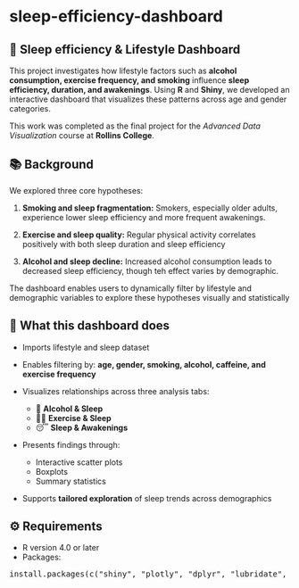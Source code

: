 # sleep-efficiency-dashboard

## 🛌 Sleep efficiency & Lifestyle Dashboard

This project investigates how lifestyle factors such as **alcohol consumption, exercise frequency, and smoking** influence **sleep efficiency, duration, and awakenings**. Using **R** and **Shiny**, we developed an interactive dashboard that visualizes these patterns across age and gender categories.

This work was completed as the final project for the *Advanced Data Visualization* course at **Rollins College**.


## 📚 Background

We explored three core hypotheses:

1. **Smoking and sleep fragmentation:** Smokers, especially older adults, experience lower sleep efficiency and more frequent awakenings.

2. **Exercise and sleep quality:** Regular physical activity correlates positively with both sleep duration and sleep efficiency

3. **Alcohol and sleep decline:** Increased alcohol consumption leads to decreased sleep efficiency, though teh effect varies by demographic.

The dashboard enables users to dynamically filter by lifestyle and demographic variables to explore these hypotheses visually and statistically


## 🧠 What this dashboard does

- Imports lifestyle and sleep dataset
- Enables filtering by: **age, gender, smoking, alcohol, caffeine, and exercise frequency**
- Visualizes relationships across three analysis tabs:

  - 🍷 **Alcohol & Sleep**
  - 🏋🏻 **Exercise & Sleep**
  - 😴 **Sleep & Awakenings**

- Presents findings through:

  - Interactive scatter plots
  - Boxplots
  - Summary statistics

- Supports **tailored exploration** of sleep trends across demographics


## ⚙️ Requirements

- R version 4.0 or later
- Packages:

<pre>
install.packages(c("shiny", "plotly", "dplyr", "lubridate", "DT", "readr", "tidyr", "shinyWidgets", "bslib"))
</pre>
